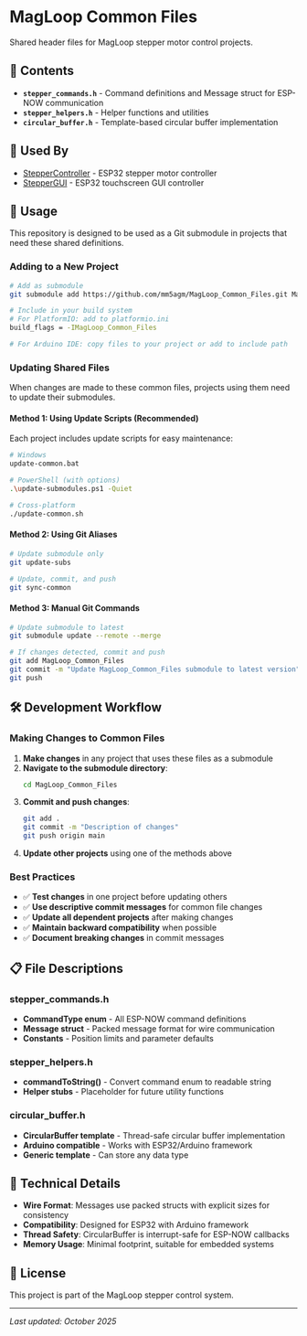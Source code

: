 # MagLoop Common Files

Shared header files for MagLoop stepper motor control projects.

## 📁 Contents

- **`stepper_commands.h`** - Command definitions and Message struct for ESP-NOW communication
- **`stepper_helpers.h`** - Helper functions and utilities
- **`circular_buffer.h`** - Template-based circular buffer implementation

## 🔗 Used By

- [StepperController](https://github.com/mm5agm/StepperController) - ESP32 stepper motor controller
- [StepperGUI](https://github.com/mm5agm/StepperGUI) - ESP32 touchscreen GUI controller

## 🚀 Usage

This repository is designed to be used as a Git submodule in projects that need these shared definitions.

### Adding to a New Project

```bash
# Add as submodule
git submodule add https://github.com/mm5agm/MagLoop_Common_Files.git MagLoop_Common_Files

# Include in your build system
# For PlatformIO: add to platformio.ini
build_flags = -IMagLoop_Common_Files

# For Arduino IDE: copy files to your project or add to include path
```

### Updating Shared Files

When changes are made to these common files, projects using them need to update their submodules.

#### Method 1: Using Update Scripts (Recommended)

Each project includes update scripts for easy maintenance:

```bash
# Windows
update-common.bat

# PowerShell (with options)
.\update-submodules.ps1 -Quiet

# Cross-platform
./update-common.sh
```

#### Method 2: Using Git Aliases

```bash
# Update submodule only
git update-subs

# Update, commit, and push
git sync-common
```

#### Method 3: Manual Git Commands

```bash
# Update submodule to latest
git submodule update --remote --merge

# If changes detected, commit and push
git add MagLoop_Common_Files
git commit -m "Update MagLoop_Common_Files submodule to latest version"
git push
```

## 🛠 Development Workflow

### Making Changes to Common Files

1. **Make changes** in any project that uses these files as a submodule
2. **Navigate to the submodule directory**:
   ```bash
   cd MagLoop_Common_Files
   ```
3. **Commit and push changes**:
   ```bash
   git add .
   git commit -m "Description of changes"
   git push origin main
   ```
4. **Update other projects** using one of the methods above

### Best Practices

- ✅ **Test changes** in one project before updating others
- ✅ **Use descriptive commit messages** for common file changes
- ✅ **Update all dependent projects** after making changes
- ✅ **Maintain backward compatibility** when possible
- ✅ **Document breaking changes** in commit messages

## 📋 File Descriptions

### stepper_commands.h
- **CommandType enum** - All ESP-NOW command definitions
- **Message struct** - Packed message format for wire communication
- **Constants** - Position limits and parameter defaults

### stepper_helpers.h
- **commandToString()** - Convert command enum to readable string
- **Helper stubs** - Placeholder for future utility functions

### circular_buffer.h
- **CircularBuffer template** - Thread-safe circular buffer implementation
- **Arduino compatible** - Works with ESP32/Arduino framework
- **Generic template** - Can store any data type

## 🔧 Technical Details

- **Wire Format**: Messages use packed structs with explicit sizes for consistency
- **Compatibility**: Designed for ESP32 with Arduino framework
- **Thread Safety**: CircularBuffer is interrupt-safe for ESP-NOW callbacks
- **Memory Usage**: Minimal footprint, suitable for embedded systems

## 📄 License

This project is part of the MagLoop stepper control system.

---

*Last updated: October 2025*